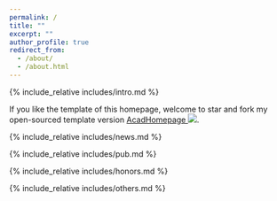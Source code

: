 ```yaml
---
permalink: /
title: ""
excerpt: ""
author_profile: true
redirect_from: 
  - /about/
  - /about.html
---
```


{% include_relative includes/intro.md %}

If you like the template of this homepage, welcome to star and fork my open-sourced template version [AcadHomepage ![](https://img.shields.io/github/stars/RayeRen/acad-homepage.github.io?style=social)](https://github.com/RayeRen/acad-homepage.github.io).

{% include_relative includes/news.md %}

{% include_relative includes/pub.md %}

{% include_relative includes/honors.md %}

{% include_relative includes/others.md %}
